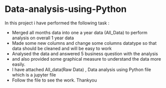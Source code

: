 # Data-analysis-using-Python
In this project i have performed the following task :
- Merged all months data into one a year data (All_Data) to perform analysis on overall 1 year data
- Made some new columns and change some columns datatype so that data should be cleaned and will be easy to work
- Analysed the data and answered 5 business question with the analysis
- and also provided some graphical measure to understand the data more easily.
- I have attached All_data(Raw Data) , Data analysis using Python file which is a jupyter file
- Follow the file to see the work.
                Thankyou   

